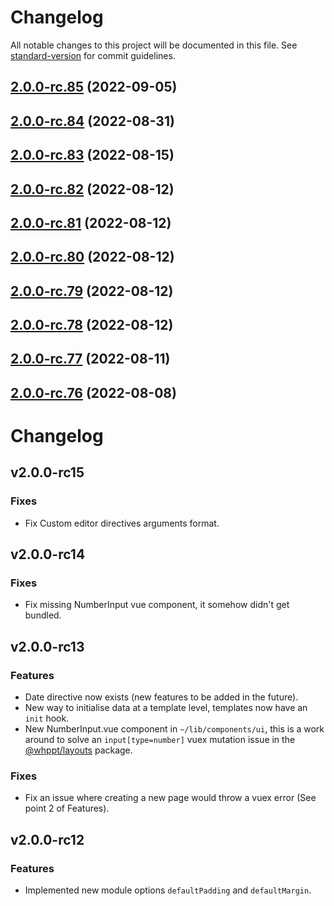 # Changelog

All notable changes to this project will be documented in this file. See [standard-version](https://github.com/conventional-changelog/standard-version) for commit guidelines.

## [2.0.0-rc.85](https://github.com/whpptjs/whppt-nuxt/compare/v2.0.0-rc.84...v2.0.0-rc.85) (2022-09-05)

## [2.0.0-rc.84](https://github.com/whpptjs/whppt-nuxt/compare/v2.0.0-rc.83...v2.0.0-rc.84) (2022-08-31)

## [2.0.0-rc.83](https://github.com/whpptjs/whppt-nuxt/compare/v2.0.0-rc.82...v2.0.0-rc.83) (2022-08-15)

## [2.0.0-rc.82](https://github.com/whpptjs/whppt-nuxt/compare/v2.0.0-rc.81...v2.0.0-rc.82) (2022-08-12)

## [2.0.0-rc.81](https://github.com/whpptjs/whppt-nuxt/compare/v2.0.0-rc.80...v2.0.0-rc.81) (2022-08-12)

## [2.0.0-rc.80](https://github.com/whpptjs/whppt-nuxt/compare/v2.0.0-rc.79...v2.0.0-rc.80) (2022-08-12)

## [2.0.0-rc.79](https://github.com/whpptjs/whppt-nuxt/compare/v2.0.0-rc.78...v2.0.0-rc.79) (2022-08-12)

## [2.0.0-rc.78](https://github.com/whpptjs/whppt-nuxt/compare/v2.0.0-rc.77...v2.0.0-rc.78) (2022-08-12)

## [2.0.0-rc.77](https://github.com/whpptjs/whppt-nuxt/compare/v2.0.0-rc.76...v2.0.0-rc.77) (2022-08-11)

## [2.0.0-rc.76](https://github.com/whpptjs/whppt-nuxt/compare/v2.0.0-rc75...v2.0.0-rc.76) (2022-08-08)

# Changelog

## v2.0.0-rc15
### Fixes
- Fix Custom editor directives arguments format.

## v2.0.0-rc14
### Fixes
- Fix missing NumberInput vue component, it somehow didn't get bundled.

## v2.0.0-rc13

### Features
- Date directive now exists (new features to be added in the future).
- New way to initialise data at a template level, templates now have an `init` hook.
- New NumberInput.vue component in `~/lib/components/ui`, this is a work around to solve an `input[type=number]` vuex mutation issue 
in the [@whppt/layouts](https://github.com/whpptjs/layouts) package.

### Fixes
- Fix an issue where creating a new page would throw a vuex error (See point 2 of Features). 

## v2.0.0-rc12

### Features
- Implemented new module options `defaultPadding` and `defaultMargin`.
